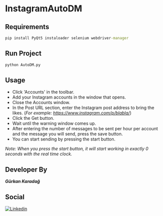 # InstagramAutoDM

## Requirements
```cmd
pip install PyQt5 instaloader selenium webdriver-manager
```

## Run Project
```python
python AutoDM.py
```

## Usage
- Click 'Accounts' in the toolbar.
- Add your Instagram accounts in the window that opens.
- Close the Accounts window.
- In the Post URL section, enter the Instagram post address to bring the likes. (*For example: https://www.instagram.com/p/blabla/*)
- Click the Get button.
- Wait until the warning window comes up.
- After entering the number of messages to be sent per hour per account and the message you will send, press the save button.
- You can start sending by pressing the start button.

*Note: When you press the start button, it will start working in exactly 0 seconds with the real time clock.*

## Developer By
***Gürkan Karadağ***

## Social
[![Linkedin](https://img.shields.io/badge/linkedin-%230077B5.svg?&style=for-the-badge&logo=linkedin&logoColor=white)](https://www.linkedin.com/in/g%C3%BCrkan-karada%C4%9F-bb0243205/)
